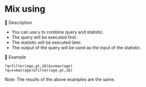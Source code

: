 # Mix using

📌 Description

- You can use `&` to combine query and statistic.
- The query will be executed first.
- The statistic will be executed later.
- The output of the query will be used as the input of the statistic.

📌 Example

```  
?q=filter(age,gt,18)&s=max(age)
?q=s=max(age)&filter(age,gt,18) 
```
Note: The results of the above examples are the same. 